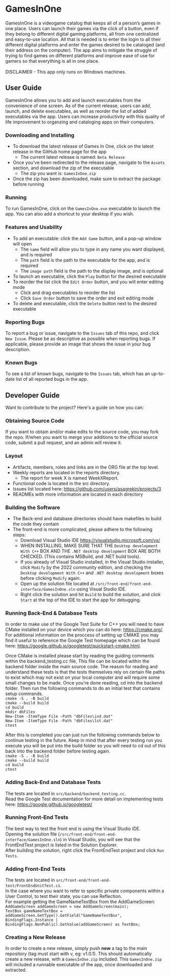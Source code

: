 # GamesInOne
GamesInOne is a videogame catalog that keeps all of a person’s games in one place. Users can launch their games via the click of a button, even if they belong to different digital gaming platforms, all from one centralized and easy-to-use location. All that is needed is to enter the login to all their different digital platforms and enter the games desired to be cataloged (and their address on the computer). The app aims to mitigate the struggle of trying to find games on different platforms and improve ease of use for gamers so that everything is all in one place.\
\
DISCLAIMER - This app only runs on Windows machines.

## User Guide
GamesInOne allows you to add and launch executables from the convenience of one screen. As of the current release, users can add, launch, and delete executables, as well as reorder the list of added executables via the app. Users can increase productivity with this quality of life improvement to organzing and cataloging apps on their computers.

### Downloading and Installing
- To download the latest release of Games In One, click on the latest release in the GitHub home page for the app
  - The current latest release is named: `Beta Release`
- Once you've been redirected to the release page, navigate to the `Assets` section, and download the zip of the executable
  - The zip you want is: `GamesInOne.zip`
- Once the zip has been downloaded, make sure to extract the package before running

### Running
To run GamesInOne, click on the `GamesInOne.exe` executable to launch the app. You can also add a shortcut to your desktop if you wish.

### Features and Usability
- To add an executable: click the `Add Game` button, and a pop-up window will open
  - The `name` field will allow you to type in any name you want displayed, and is required
  - The `path` field is the path to the executable for the app, and is required
  - The `image path` field is the path to the display image, and is optional
- To launch an executable, click the `Play` button for the desired executable
- To reorder the list click the `Edit Order` button, and you will enter editing mode
  - Click and drag executables to reorder the list
  - Click `Save Order` button to save the order and exit editing mode
- To delete and executable, click the `Delete` button next to the desired executable

### Reporting Bugs
To report a bug or issue, navigate to the `Issues` tab of this repo, and click `New Issue`. Please be as descriptive as possible when reporting bugs. If applicable, please provide an image that shows the issue in your bug description.

### Known Bugs
To see a list of known bugs, navigate to the `Issues` tab, which has an up-to-date list of all reported bugs in the app.

## Developer Guide
Want to contribute to the project? Here's a guide on how you can:

### Obtaining Source Code
If you want to obtain and/or make edits to the source code, you may fork the repo. If/when you want to merge your additions to the official source code, submit a pull request, and an admin will review it.

### Layout
- Artifacts, members, roles and links are in the ORG file at the top level.
- Weekly reports are located in the reports directory.
  - The report for week X is named WeekXReport.
- Functional code is located in the src directory.
- Issues list located here: https://github.com/users/asagrekin/projects/3
- READMEs with more information are located in each directory

### Building the Software
- The Back-end and database directories should have makefiles to build the code they contain
- The front-end is more complicated, please adhere to the following steps:
  - Download Visual Studio IDE https://visualstudio.microsoft.com/vs/ 
  - WHEN INSTALLING, MAKE SURE THAT THE `Desktop development With C++` BOX AND THE `.NET desktop development` BOX ARE BOTH CHECKED. (This contains MSBuild, and .NET build tools).
  - If you already of Visual Studio installed, in the Visual Studio installer, click `Modify` by the 2022 community edition, and checking the `Desktop development With C++` and `.NET desktop development` boxes before clicking `Modify` again.
  - Open up the solution file located at `/src/front-end/front-end-interface/GamesInOne.sln` using Visual Studio IDE.
  - Right click the solution and hit `Build` to build the solution, and click `Start` at the top of the IDE to start the app for debugging.



### Running Back-End & Database Tests
In order to make use of the Google Test Suite for C++ you will need to have CMake installed on your device which you can do here: https://cmake.org/. For additional information on the proccess of setting up CMAKE you may find it useful to reference the Google Test homepage which can be found here: https://google.github.io/googletest/quickstart-cmake.html.

Once CMake is installed please start by reading the guiding comments within the backend_testing.cc file, This file can be located within the backend folder inside the main source code. The reason for reading and understand these tests is that the tests themselves rely on certain file paths to exist which may not exist on your local computer and will require some small changes to be made. Once you're done reading, cd into the backend folder. Then run the following commands to do an initial test that contains setup commands.\
`cmake -S . -B build`                                                                      
`cmake --build build`\
`cd build`\
`mkdir dbFiles`\
`New-Item -ItemType File -Path "dbFiles\ind.dat"`\
`New-Item -ItemType File -Path "dbFiles\lst.dat"`\
`ctest`

After this is completed you can just run the following commands below to continue testing in the future. Keep in mind that after every testing run you execute you will be put into the build folder so you will need to cd out of this back into the backend folder before testing again.\
`cmake -S . -B build`                                                                      
`cmake --build build`\
`cd build`\
`ctest`

### Adding Back-End and Database Tests
The tests are located in `src/backend/backend_testing.cc`.\
Read the Google Test documentation for more detail on implementing tests here: https://google.github.io/googletest/

### Running Front-End Tests
The best way to test the front end is using the Visual Studio IDE. \
Opening the solution file (`/src/front-end/front-end-interface/GamesInOne.sln`) in Visual Studio, you will see that the FrontEndTest project is listed in the Solution Explorer.\
After building the solution, right click the FrontEndTest project and click `Run Tests`.

### Adding Front-End Tests
The tests are located in `src/front-end/front-end-test/FrontEndUnitTest.cs`.\
In the case where you want to refer to specific private components within a User Control, to test their state, you can use Reflection.\
For example getting the GameNameTextBox from the AddGameScreen:\
`AddGameScreen addGameScreen = new AddGameScreen(main);`\
`TextBox gameNameTextBox = addGameScreen.GetType().GetField("GameNameTextBox", BindingFlags.Instance | BindingFlags.NonPublic).GetValue(addGameScreen) as TextBox;`

### Creating a New Release
In order to create a new release, simply push **new** a tag to the main repository (tag must start with v, eg: v1.0.1). This should automatically create a new release, with a `GamesInOne.zip` included. This `GamesInOne.zip` will included a runnable executable of the app, once downloaded and extracted.
